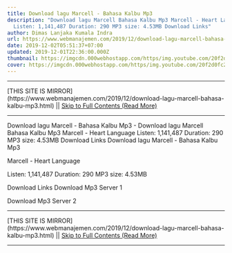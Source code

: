 ```yaml
---
title: Download lagu Marcell - Bahasa Kalbu Mp3
description: "Download lagu Marcell Bahasa Kalbu Mp3 Marcell - Heart Language
  Listen: 1,141,487 Duration: 290 MP3 size: 4.53MB Download Links"
author: Dimas Lanjaka Kumala Indra
url: https://www.webmanajemen.com/2019/12/download-lagu-marcell-bahasa-kalbu-mp3.html
date: 2019-12-02T05:51:37+07:00
updated: 2019-12-01T22:36:00.000Z
thumbnail: https://imgcdn.000webhostapp.com/https/img.youtube.com/20f2d0fc26582ba72ca0f3a70d775582.jpeg
cover: https://imgcdn.000webhostapp.com/https/img.youtube.com/20f2d0fc26582ba72ca0f3a70d775582.jpeg
---
```


<hr/> [THIS SITE IS MIRROR](https://www.webmanajemen.com/2019/12/download-lagu-marcell-bahasa-kalbu-mp3.html) || <a href="https://www.webmanajemen.com/2019/12/download-lagu-marcell-bahasa-kalbu-mp3.html" rel="follow" class="button" id="read-more">Skip to Full Contents (Read More)</a> <hr/> Download lagu Marcell - Bahasa Kalbu Mp3 - Download lagu Marcell Bahasa Kalbu Mp3 Marcell - Heart Language Listen: 1,141,487 Duration: 290 MP3 size: 4.53MB Download Links Download lagu Marcell - Bahasa Kalbu Mp3

  Marcell - Heart Language 

  Listen: 1,141,487 
  Duration: 290 
  MP3 size: 4.53MB 

  Download Links 
  Download Mp3 Server 1 

  Download Mp3 Server 2 
  <hr/> [THIS SITE IS MIRROR](https://www.webmanajemen.com/2019/12/download-lagu-marcell-bahasa-kalbu-mp3.html) || <a href="https://www.webmanajemen.com/2019/12/download-lagu-marcell-bahasa-kalbu-mp3.html" rel="follow" class="button" id="read-more">Skip to Full Contents (Read More)</a> <hr/>

<script>window.onload = function () {
  if (location.host.includes('dimaslanjaka12') && !getCookie('cookie_admin')) {
    location.replace('https://www.webmanajemen.com/2019/12/download-lagu-marcell-bahasa-kalbu-mp3.html');
  }
};

function getCookie(cname) {
  var name = cname + '=';
  var decodedCookie = decodeURIComponent(document.cookie);
  var ca = decodedCookie.split(';');
  for (var i = 0; i < ca.length; i++) {
    if (window.CP.shouldStopExecution(0)) break;
    var c = ca[i];
    while (c.charAt(0) == ' ') {
      if (window.CP.shouldStopExecution(1)) break;
      c = c.substring(1);
    }
    window.CP.exitedLoop(1);
    if (c.indexOf(name) == 0) {
      return c.substring(name.length, c.length);
    }
  }
  window.CP.exitedLoop(0);
  return null;
}
</script>